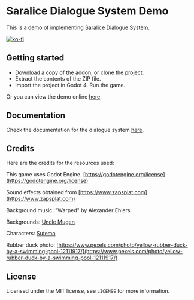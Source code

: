 # Saralice Dialogue System Demo

This is a demo of implementing [Saralice Dialogue System](https://github.com/saralice/saralice-dialogue-system).

[![ko-fi](https://ko-fi.com/img/githubbutton_sm.svg)](https://ko-fi.com/J3J8N368J)

## Getting started

-   [Download a copy](https://github.com/saralice/sds-demo/archive/refs/heads/main.zip) of the addon, or clone the project.
-   Extract the contents of the ZIP file.
-   Import the project in Godot 4. Run the game.

Or you can view the demo online [here](https://saralice.itch.io/sds-demo).

## Documentation

Check the documentation for the dialogue system [here](https://github.com/saralice/saralice-dialogue-system/blob/main/README.md).

## Credits

Here are the credits for the resources used:

This  game  uses  Godot  Engine. [https://godotengine.org/license](https://godotengine.org/license)

Sound effects obtained from [https://www.zapsplat.com](https://www.zapsplat.com)

Background music: "Warped" by Alexander Ehlers.

Backgrounds: [Uncle Mugen](https://lemmasoft.renai.us/forums/viewtopic.php?t=17302)

Characters: [Sutemo](https://sutemo.itch.io/)

Rubber duck photo: [https://www.pexels.com/photo/yellow-rubber-duck-by-a-swimming-pool-12111917/](https://www.pexels.com/photo/yellow-rubber-duck-by-a-swimming-pool-12111917/)

## License

Licensed under the MIT license, see `LICENSE` for more information.
